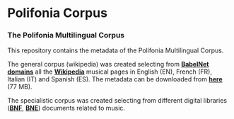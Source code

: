 # Polifonia Corpus

### The Polifonia Multilingual Corpus

This repository contains the metadata of the Polifonia Multilingual Corpus.

The general corpus (wikipedia) was created selecting from **[BabelNet domains](http://lcl.uniroma1.it/babeldomains/)** all the **[Wikipedia](https://www.wikipedia.org)** musical pages in English (EN), French (FR), Italian (IT) and Spanish (ES). The metadata can be downloaded from **[here](https://liveunibo.sharepoint.com/:u:/s/polifonia/EXGiP3Co731FtKjpZuJM2y4BDr-N36FVk0FepC0-zgsY1Q?e=M5kRyY)** (77 MB).

The specialistic corpus was created selecting from different digital libraries (**[BNF](https://gallica.bnf.fr)**, **[BNE](http://www.bne.es)**) documents related to music.
